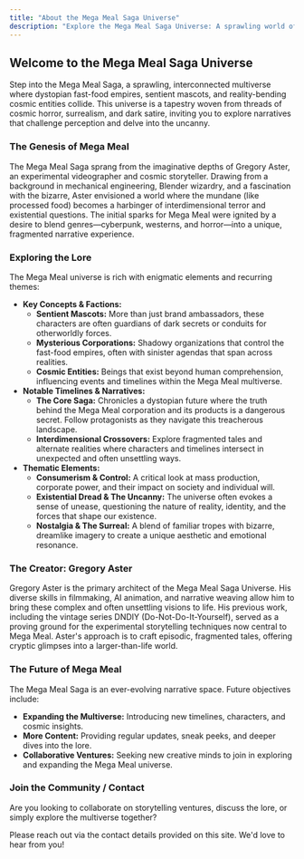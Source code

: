 ```yaml
---
title: "About the Mega Meal Saga Universe"
description: "Explore the Mega Meal Saga Universe: A sprawling world of dystopian fast-food, cosmic entities, and surreal narratives. Learn about its creation and lore."
---
```


## Welcome to the Mega Meal Saga Universe

Step into the Mega Meal Saga, a sprawling, interconnected multiverse where dystopian fast-food empires, sentient mascots, and reality-bending cosmic entities collide. This universe is a tapestry woven from threads of cosmic horror, surrealism, and dark satire, inviting you to explore narratives that challenge perception and delve into the uncanny.

### The Genesis of Mega Meal

The Mega Meal Saga sprang from the imaginative depths of Gregory Aster, an experimental videographer and cosmic storyteller. Drawing from a background in mechanical engineering, Blender wizardry, and a fascination with the bizarre, Aster envisioned a world where the mundane (like processed food) becomes a harbinger of interdimensional terror and existential questions. The initial sparks for Mega Meal were ignited by a desire to blend genres—cyberpunk, westerns, and horror—into a unique, fragmented narrative experience.

### Exploring the Lore

The Mega Meal universe is rich with enigmatic elements and recurring themes:

*   **Key Concepts & Factions:**
    *   **Sentient Mascots:** More than just brand ambassadors, these characters are often guardians of dark secrets or conduits for otherworldly forces.
    *   **Mysterious Corporations:** Shadowy organizations that control the fast-food empires, often with sinister agendas that span across realities.
    *   **Cosmic Entities:** Beings that exist beyond human comprehension, influencing events and timelines within the Mega Meal multiverse.
*   **Notable Timelines & Narratives:**
    *   **The Core Saga:** Chronicles a dystopian future where the truth behind the Mega Meal corporation and its products is a dangerous secret. Follow protagonists as they navigate this treacherous landscape.
    *   **Interdimensional Crossovers:** Explore fragmented tales and alternate realities where characters and timelines intersect in unexpected and often unsettling ways.
*   **Thematic Elements:**
    *   **Consumerism & Control:** A critical look at mass production, corporate power, and their impact on society and individual will.
    *   **Existential Dread & The Uncanny:** The universe often evokes a sense of unease, questioning the nature of reality, identity, and the forces that shape our existence.
    *   **Nostalgia & The Surreal:** A blend of familiar tropes with bizarre, dreamlike imagery to create a unique aesthetic and emotional resonance.

### The Creator: Gregory Aster

Gregory Aster is the primary architect of the Mega Meal Saga Universe. His diverse skills in filmmaking, AI animation, and narrative weaving allow him to bring these complex and often unsettling visions to life. His previous work, including the vintage series DNDIY (Do-Not-Do-It-Yourself), served as a proving ground for the experimental storytelling techniques now central to Mega Meal. Aster's approach is to craft episodic, fragmented tales, offering cryptic glimpses into a larger-than-life world.

### The Future of Mega Meal

The Mega Meal Saga is an ever-evolving narrative space. Future objectives include:

*   **Expanding the Multiverse:** Introducing new timelines, characters, and cosmic insights.
*   **More Content:** Providing regular updates, sneak peeks, and deeper dives into the lore.
*   **Collaborative Ventures:** Seeking new creative minds to join in exploring and expanding the Mega Meal universe.

### Join the Community / Contact

Are you looking to collaborate on storytelling ventures, discuss the lore, or simply explore the multiverse together?

Please reach out via the contact details provided on this site. We'd love to hear from you!